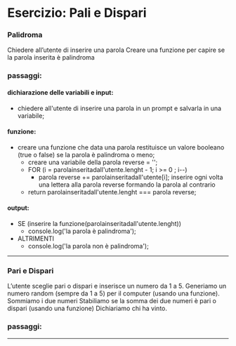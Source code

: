 # Esercizio: Pali e Dispari
### Palidroma
Chiedere all’utente di inserire una parola
Creare una funzione per capire se la parola inserita è palindroma
### passaggi:
#### dichiarazione delle variabili e input:
- chiedere all'utente di inserire una parola in un prompt e salvarla in una variabile;
#### funzione:
- creare una funzione che data una parola restituisce un valore booleano (true o false) se la parola è palindroma o meno;
    - creare una variabile della parola reverse = '';
    - FOR (i = parolainseritadall'utente.lenght - 1; i >= 0 ; i--)
        - parola reverse += parolainseritadall'utente[i]; inserire ogni volta una lettera alla parola reverse formando la parola al contrario
    - return parolainseritadall'utente.lenght === parola reverse; 
#### output:
- SE (inserire la funzione(parolainseritadall'utente.lenght))
    - console.log('la parola è palindroma');
- ALTRIMENTI 
    - console.log('la parola non è palindroma');
---
### Pari e Dispari
L’utente sceglie pari o dispari e inserisce un numero da 1 a 5.
Generiamo un numero random (sempre da 1 a 5) per il computer (usando una funzione).
Sommiamo i due numeri
Stabiliamo se la somma dei due numeri è pari o dispari (usando una funzione)
Dichiariamo chi ha vinto.
### passaggi:
---
